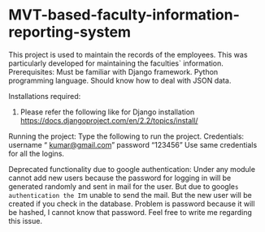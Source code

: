 # MVT-based-faculty-information-reporting-system
This project is used to maintain the records of the employees. This was particularly developed for maintaining the faculties` information.
Prerequisites:
Must be familiar with Django framework.
Python programming language.
Should know how to deal with JSON data.

Installations required:
1)	Please refer the following like for Django installation
 https://docs.djangoproject.com/en/2.2/topics/install/

Running the project:
Type the following to run the project.
Credentials: username “ kumar@gmail.com” password “123456” 
Use same credentials for all the logins.

Deprecated functionality due to google authentication:
Under any module cannot add new users because the password for logging in will be generated randomly and sent in mail for the user. But due to google`s authentication the I`m unable to send the mail. But the new user will be created if you check in the database. Problem is password because it will be hashed, I cannot know that password. Feel free to write me regarding this issue.   
